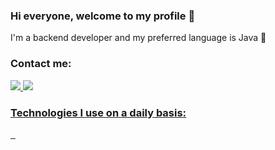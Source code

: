 ### Hi everyone, welcome to my profile 👋

I'm a backend developer and my preferred language is Java 🤌

### Contact me:

<a href="www.google.com"><img src="https://img.shields.io/badge/Gmail-D14836?style=for-the-badge&logo=gmail&logoColor=white" /> <img src="https://img.shields.io/badge/WhatsApp-25D366?style=for-the-badge&logo=whatsapp&logoColor=white" /> 

### Technologies I use on a daily basis:

<img src="" /> <img src="" /> <img src="" /> 





